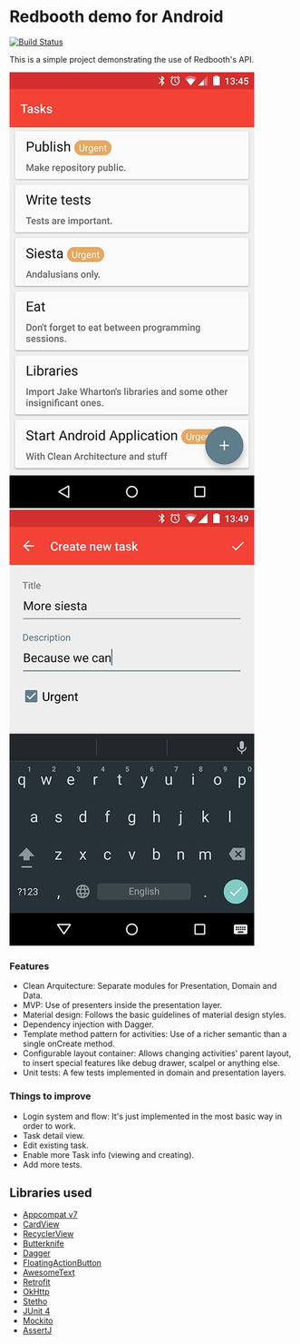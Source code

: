 # Redbooth demo for Android
[![Build Status](https://travis-ci.org/Sloy/redbooth-android-demo.svg?branch=develop)](https://travis-ci.org/Sloy/redbooth-android-demo)

This is a simple project demonstrating the use of Redbooth's API.

![screnshot1](./art/screenshot1.png)
![screnshot2](./art/screenshot2.png)

### Features
- Clean Arquitecture: Separate modules for Presentation, Domain and Data.
- MVP: Use of presenters inside the presentation layer.
- Material design: Follows the basic guidelines of material design styles.
- Dependency injection with Dagger.
- Template method pattern for activities: Use of a richer semantic than a single onCreate method.
- Configurable layout container: Allows changing activities' parent layout, to insert special features like debug drawer, scalpel or anything else.
- Unit tests: A few tests implemented in domain and presentation layers.

### Things to improve
- Login system and flow: It's just implemented in the most basic way in order to work.
- Task detail view.
- Edit existing task.
- Enable more Task info (viewing and creating).
- Add more tests.

## Libraries used
- [Appcompat v7](http://android-developers.blogspot.com.es/2014/10/appcompat-v21-material-design-for-pre.html)
- [CardView](https://developer.android.com/training/material/lists-cards.html)
- [RecyclerView](https://developer.android.com/training/material/lists-cards.html)
- [Butterknife](http://jakewharton.github.io/butterknife/)
- [Dagger](http://square.github.io/dagger/)
- [FloatingActionButton](https://github.com/makovkastar/FloatingActionButton)
- [AwesomeText](https://github.com/JMPergar/AwesomeText/)
- [Retrofit](http://square.github.io/retrofit/)
- [OkHttp](http://square.github.io/okhttp/)
- [Stetho](https://github.com/facebook/stetho)
- [JUnit 4](http://junit.org/)
- [Mockito](https://github.com/mockito/mockito)
- [AssertJ](http://joel-costigliola.github.io/assertj/)